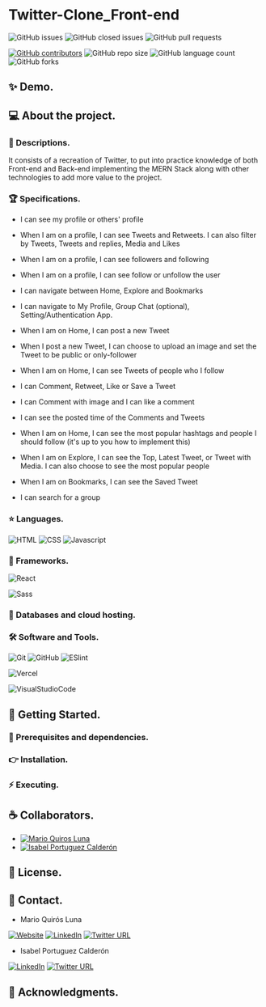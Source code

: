 # Twitter-Clone_Front-end

![GitHub issues](https://img.shields.io/github/issues/MarioQuirosLuna/Readme-Template)
![GitHub closed issues](https://img.shields.io/github/issues-closed/MarioQuirosLuna/Readme-Template)
![GitHub pull requests](https://img.shields.io/github/issues-pr/MarioQuirosLuna/Readme-Template)

[![GitHub contributors](https://img.shields.io/github/contributors/MarioQuirosLuna/Readme-Template.svg?color=blue)](https://github.com/MarioQuirosLuna/Readme-Template/network)
![GitHub repo size](https://img.shields.io/github/repo-size/MarioQuirosLuna/Readme-template)
![GitHub language count](https://img.shields.io/github/languages/count/MarioQuirosLuna/Readme-template)
![GitHub forks](https://img.shields.io/github/forks/MarioQuirosLuna/Readme-template)

## ✨ Demo.

## 💻 About the project.

   ### 📜 Descriptions.
   
   It consists of a recreation of Twitter, to put into practice knowledge of both Front-end and Back-end implementing the MERN Stack along with other technologies to add more value to the project.
   
   ### 🏆 Specifications.
   
   * I can see my profile or others' profile

   * When I am on a profile, I can see Tweets and Retweets. I can also filter by Tweets, Tweets and replies, Media and Likes

   * When I am on a profile, I can see followers and following

   * When I am on a profile, I can see follow or unfollow the user

   * I can navigate between Home, Explore and Bookmarks

   * I can navigate to My Profile, Group Chat (optional), Setting/Authentication App.

   * When I am on Home, I can post a new Tweet

   * When I post a new Tweet, I can choose to upload an image and set the Tweet to be public or only-follower

   * When I am on Home, I can see Tweets of people who I follow

   * I can Comment, Retweet, Like or Save a Tweet

   * I can Comment with image and I can like a comment

   * I can see the posted time of the Comments and Tweets

   * When I am on Home, I can see the most popular hashtags and people I should follow (it's up to you how to implement this)

   * When I am on Explore, I can see the Top, Latest Tweet, or Tweet with Media. I can also choose to see the most popular people

   * When I am on Bookmarks, I can see the Saved Tweet

   * I can search for a group

   ### ⭐ Languages.
   
  ![HTML](https://custom-icon-badges.herokuapp.com/badge/-HTML-%23E34F26?style=flat&logo=html5&logoColor=white&labelColor=111)
  ![CSS](https://custom-icon-badges.herokuapp.com/badge/-CSS-%231572b6?style=flat&logo=css3&logoColor=white&labelColor=111)
  ![Javascript](https://custom-icon-badges.herokuapp.com/badge/-JavaScript-%23F7DF1E?style=flat&logo=javascript&logoColor=white&labelColor=111)

   ### 🎨 Frameworks.
   
  ![React](https://custom-icon-badges.herokuapp.com/badge/-React-%2361DAFB?style=flat&logo=react&logoColor=white&labelColor=111)
  
  ![Sass](https://custom-icon-badges.herokuapp.com/badge/-Sass-%23CC6699?style=flat&logo=sass&logoColor=white&labelColor=111)
   
   ### 💾 Databases and cloud hosting.
  
   ### 🛠️ Software and Tools.
   
  ![Git](https://custom-icon-badges.herokuapp.com/badge/-Git-%23F05032?style=flat&logo=git&logoColor=white&labelColor=111)
  ![GitHub](https://custom-icon-badges.herokuapp.com/badge/-GitHub-%23181717?style=flat&logo=github&logoColor=white&labelColor=111)
  ![ESlint](https://custom-icon-badges.herokuapp.com/badge/-ESlint-%234B32C3?style=flat&logo=ESlint&logoColor=white&labelColor=111)

  ![Vercel](https://custom-icon-badges.herokuapp.com/badge/-Vercel-%23000000?style=flat&logo=Vercel&logoColor=white&labelColor=111)

  ![VisualStudioCode](https://custom-icon-badges.herokuapp.com/badge/-VisualStudioCode-%23007ACC?style=flat&logo=VisualStudioCode&logoColor=white&labelColor=111)

## 🚀 Getting Started.

   ### 📌 Prerequisites and dependencies.

   ### 👉 Installation.

   ### ⚡ Executing.

## ☕ Collaborators.
  * [![Mario Quiros Luna](https://custom-icon-badges.herokuapp.com/badge/-Mario%20Quirós%20Luna-%23181717?style=flat&logo=github&logoColor=white&labelColor=111)](https://github.com/MarioQuirosLuna)
  * [![Isabel Portuguez Calderón](https://custom-icon-badges.herokuapp.com/badge/-Isabel%20Portuguez%20Calderón-%23181717?style=flat&logo=github&logoColor=white&labelColor=111)](https://github.com/IsaPortuguez)

## 📝 License.

## 💬 Contact.

* Mario Quirós Luna

[![Website](https://img.shields.io/website?label=Portfolio&up_color=%231E0A46&up_message=Mario%20Quiros%20Luna%20Dev&url=https%3A%2F%2Fmarioql-dev.vercel.app%2F)](https://marioql-dev.vercel.app/)
[![LinkedIn](https://custom-icon-badges.herokuapp.com/badge/-LinkedIn%20Mario%20Quirós%20Luna-%230A66C2?style=flat&logo=LinkedIn&logoColor=white&labelColor=111)](https://www.linkedin.com/in/mario-quir%C3%B3s-luna-dev-b99050206/)
[![Twitter URL](https://img.shields.io/twitter/url?label=Twitter%20%40MarioQuirosL&style=social&url=https%3A%2F%2Ftwitter.com%2FMarioQuirosL)](https://twitter.com/MarioQuirosL)

* Isabel Portuguez Calderón

[![LinkedIn](https://custom-icon-badges.herokuapp.com/badge/-LinkedIn%20Isabel%20Portuguez%20Calderón-%230A66C2?style=flat&logo=LinkedIn&logoColor=white&labelColor=111)](https://www.linkedin.com/in/isabel-portuguez-calderón-142b4b229)
[![Twitter URL](https://img.shields.io/twitter/url?label=Twitter%20%40IsaPortuguezC&style=social&url=https%3A%2F%2Ftwitter.com%2FIsaPortuguezC)](https://twitter.com/IsaPortuguezC)


## 💜 Acknowledgments.
